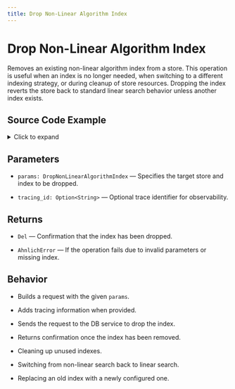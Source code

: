 ```yaml
---
title: Drop Non-Linear Algorithm Index
---
```


# Drop Non-Linear Algorithm Index

Removes an existing non-linear algorithm index from a store. This operation is useful when an index is no longer needed, when switching to a different indexing strategy, or during cleanup of store resources. Dropping the index reverts the store back to standard linear search behavior unless another index exists.

## Source Code Example

<details>
  <summary>Click to expand</summary>

  ```rust
  use ahnlich_types::db::query::DropNonLinearAlgorithmIndex;
  use ahnlich_types::db::server::Del;
  use ahnlich_client_rs::db::DbClient;


  #[tokio::main]
  async fn main() -> Result<(), Box<dyn std::error::Error>> {
      let addr = "http://127.0.0.1:1369".to_string();
      let db_client = DbClient::new(addr).await?;


      let params = DropNonLinearAlgorithmIndex {
          store: "Main".to_string(),
          non_linear_indices: vec![0, 1],
          error_if_not_exists: false,
      };


      match db_client
          .drop_non_linear_algorithm_index(params, None)
          .await
      {
          Ok(Del { deleted_count }) => {
              println!("Successfully dropped {} non-linear index(es).", deleted_count);
          }
          Err(e) => {
              eprintln!("Error dropping non-linear index: {:?}", e);
          }
      }


      Ok(())
  }
  ```
</details>

## Parameters
* `params: DropNonLinearAlgorithmIndex` — Specifies the target store and index to be dropped.

* `tracing_id: Option<String>` — Optional trace identifier for observability.


## Returns
* `Del` — Confirmation that the index has been dropped.

* `AhnlichError` — If the operation fails due to invalid parameters or missing index.


## Behavior
* Builds a request with the given `params`.

* Adds tracing information when provided.

* Sends the request to the DB service to drop the index.

* Returns confirmation once the index has been removed.

* Cleaning up unused indexes.

* Switching from non-linear search back to linear search.

* Replacing an old index with a newly configured one.
